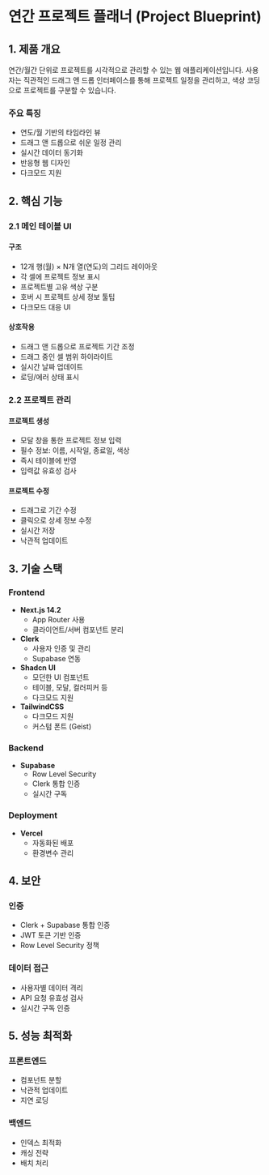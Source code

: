 # 연간 프로젝트 플래너 (Project Blueprint)

## 1. 제품 개요

연간/월간 단위로 프로젝트를 시각적으로 관리할 수 있는 웹 애플리케이션입니다. 사용자는 직관적인 드래그 앤 드롭 인터페이스를 통해 프로젝트 일정을 관리하고, 색상 코딩으로 프로젝트를 구분할 수 있습니다.

### 주요 특징
- 연도/월 기반의 타임라인 뷰
- 드래그 앤 드롭으로 쉬운 일정 관리 
- 실시간 데이터 동기화
- 반응형 웹 디자인
- 다크모드 지원

## 2. 핵심 기능

### 2.1 메인 테이블 UI

#### 구조
- 12개 행(월) × N개 열(연도)의 그리드 레이아웃
- 각 셀에 프로젝트 정보 표시
- 프로젝트별 고유 색상 구분
- 호버 시 프로젝트 상세 정보 툴팁
- 다크모드 대응 UI

#### 상호작용
- 드래그 앤 드롭으로 프로젝트 기간 조정
- 드래그 중인 셀 범위 하이라이트
- 실시간 날짜 업데이트
- 로딩/에러 상태 표시

### 2.2 프로젝트 관리

#### 프로젝트 생성
- 모달 창을 통한 프로젝트 정보 입력
- 필수 정보: 이름, 시작일, 종료일, 색상
- 즉시 테이블에 반영
- 입력값 유효성 검사

#### 프로젝트 수정
- 드래그로 기간 수정
- 클릭으로 상세 정보 수정
- 실시간 저장
- 낙관적 업데이트

## 3. 기술 스택

### Frontend
- **Next.js 14.2**
  - App Router 사용
  - 클라이언트/서버 컴포넌트 분리
- **Clerk**
  - 사용자 인증 및 관리
  - Supabase 연동
- **Shadcn UI**
  - 모던한 UI 컴포넌트
  - 테이블, 모달, 컬러피커 등
  - 다크모드 지원
- **TailwindCSS**
  - 다크모드 지원
  - 커스텀 폰트 (Geist)

### Backend
- **Supabase**
  - Row Level Security
  - Clerk 통합 인증
  - 실시간 구독

### Deployment
- **Vercel**
  - 자동화된 배포
  - 환경변수 관리

## 4. 보안

### 인증
- Clerk + Supabase 통합 인증
- JWT 토큰 기반 인증
- Row Level Security 정책

### 데이터 접근
- 사용자별 데이터 격리
- API 요청 유효성 검사
- 실시간 구독 인증

## 5. 성능 최적화

### 프론트엔드
- 컴포넌트 분할
- 낙관적 업데이트
- 지연 로딩

### 백엔드
- 인덱스 최적화
- 캐싱 전략
- 배치 처리

